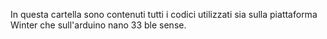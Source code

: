 In questa cartella sono contenuti tutti i codici utilizzati sia sulla piattaforma Winter che sull'arduino nano 33 ble sense.
